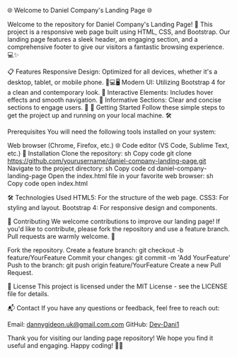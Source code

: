 🌐 Welcome to Daniel Company's Landing Page 🌐

Welcome to the repository for Daniel Company's Landing Page! 🎉 This project is a responsive web page built using HTML, CSS, and Bootstrap. Our landing page features a sleek header, an engaging section, and a comprehensive footer to give our visitors a fantastic browsing experience. 💻✨

📋 Features
Responsive Design: Optimized for all devices, whether it's a desktop, tablet, or mobile phone. 📱💻🖥️
Modern UI: Utilizing Bootstrap 4 for a clean and contemporary look. 🎨
Interactive Elements: Includes hover effects and smooth navigation. 🔄
Informative Sections: Clear and concise sections to engage users. 📑
🚀 Getting Started
Follow these simple steps to get the project up and running on your local machine. 🛠️

Prerequisites
You will need the following tools installed on your system:

Web browser (Chrome, Firefox, etc.) 🌐
Code editor (VS Code, Sublime Text, etc.) 📝
Installation
Clone the repository:
sh
Copy code
git clone https://github.com/yourusername/daniel-company-landing-page.git
Navigate to the project directory:
sh
Copy code
cd daniel-company-landing-page
Open the index.html file in your favorite web browser:
sh
Copy code
open index.html

🛠️ Technologies Used
HTML5: For the structure of the web page.
CSS3: For styling and layout.
Bootstrap 4: For responsive design and components.

🙌 Contributing
We welcome contributions to improve our landing page! If you'd like to contribute, please fork the repository and use a feature branch. Pull requests are warmly welcome. 💖

Fork the repository.
Create a feature branch: git checkout -b feature/YourFeature
Commit your changes: git commit -m 'Add YourFeature'
Push to the branch: git push origin feature/YourFeature
Create a new Pull Request.

📄 License
This project is licensed under the MIT License - see the LICENSE file for details.

📬 Contact
If you have any questions or feedback, feel free to reach out:

Email: dannygideon.uk@gmail.com.com
GitHub: [Dev-Dani1](https://github.com/Dev-Dani1)

Thank you for visiting our landing page repository! We hope you find it useful and engaging. Happy coding! 🎉🚀
